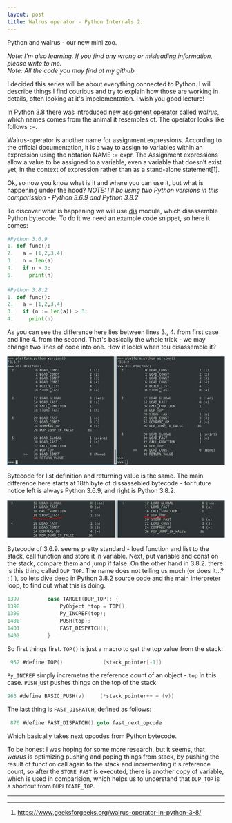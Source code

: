 ```yaml
---
layout: post
title: Walrus operator - Python Internals 2.
---
```


Python and walrus - our new mini zoo.

_Note: I'm also learning. If you find any wrong or misleading information, please write to me._  
_Note: All the code you may find at my github_

I decided this series will be about everything connected to Python. I will describe things I find courious and try to explain how those are working in details, often looking at it's impelementation. I wish you good lecture!

In Python 3.8 there was introduced [new assigment operator](https://docs.python.org/3/whatsnew/3.8.html#assignment-expressions) called _walrus_, which names comes from the animal it resembles of. The operator looks like follows `:=`.

Walrus-operator is another name for assignment expressions. According to the official documentation, it is a way to assign to variables within an expression using the notation NAME := expr. The Assignment expressions allow a value to be assigned to a variable, even a variable that doesn’t exist yet, in the context of expression rather than as a stand-alone statement[1].

Ok, so now you know what is it and where you can use it, but what is happening under the hood?
_NOTE: I'll be using two Python versions in this comparission - Python 3.6.9 and Python 3.8.2_

To discover what is happening we will use [dis](https://docs.python.org/3/library/dis.html) module, which disassemble Python bytecode. To do it we need an example code snippet, so here it comes:
```python
#Python 3.6.9
1. def func():
2.   a = [1,2,3,4]
3.   n = len(a)
4.   if n > 3:
5.     print(n)
	 
#Python 3.8.2
1. def func():
2.   a = [1,2,3,4]
3.   if (n := len(a)) > 3:
4.     print(n)
```

As you can see the difference here lies between lines 3., 4. from first case and line 4. from the second. That's basically the whole trick - we may change two lines of code into one. How it looks when tou disassemble it?

![1](/images/walrus/1.jpeg)

Bytecode for list definition and returning value is the same. The main difference here starts at 18th byte of dissassebled bytecode - for future notice left is always Python 3.6.9, and right is Python 3.8.2.

![2](/images/walrus/2.jpeg)

Bytecode of 3.6.9. seems pretty standard - load function and list to the stack, call function and store it in variable. Next, put variable and const on the stack, compare them and jump if false.
On the other hand in 3.8.2. there is this thing called `DUP_TOP`. The name does not telling us much (or does it...? ; ) ), so lets dive deep in Python 3.8.2 source code and the main interpreter loop, to find out what this is doing.
```c
1397         case TARGET(DUP_TOP): {
1398             PyObject *top = TOP();
1399             Py_INCREF(top);
1400             PUSH(top);
1401             FAST_DISPATCH();
1402         }
```
So first things first. `TOP()` is just a macro to get the top value from the stack:
```c
 952 #define TOP()             (stack_pointer[-1])
```

`Py_INCREF` simply incremetns the reference count of an object - `top` in this case.
`PUSH` just pushes things on the top of the stack
```c
963 #define BASIC_PUSH(v)     (*stack_pointer++ = (v))
```
The last thing is `FAST_DISPATCH`, defined as follows:
```c
 876 #define FAST_DISPATCH() goto fast_next_opcode
```
Which basically takes next opcodes from Python bytecode.

To be honest I was hoping for some more research, but it seems, that _walrus_ is optimizing pushing and poping things from stack, by pushing the result of function call again to the stack and incrementing it's reference count, so after the `STORE_FAST` is executed, there is another copy of variable, which is used in comparision, which helps us to understand that `DUP_TOP` is a shortcut from `DUPLICATE_TOP`.

----
****
1. https://www.geeksforgeeks.org/walrus-operator-in-python-3-8/